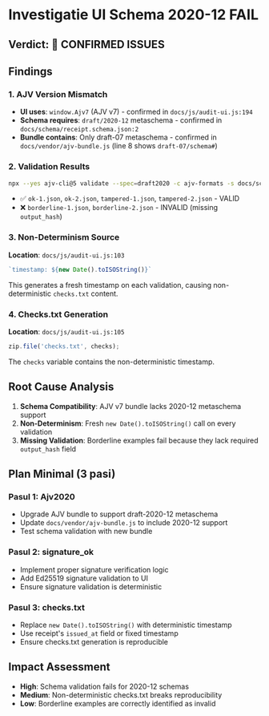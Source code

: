 # Investigatie UI Schema 2020-12 FAIL

## Verdict: 🔴 CONFIRMED ISSUES

## Findings

### 1. AJV Version Mismatch
- **UI uses**: `window.Ajv7` (AJV v7) - confirmed in `docs/js/audit-ui.js:194`
- **Schema requires**: `draft/2020-12` metaschema - confirmed in `docs/schema/receipt.schema.json:2`
- **Bundle contains**: Only draft-07 metaschema - confirmed in `docs/vendor/ajv-bundle.js` (line 8 shows `draft-07/schema#`)

### 2. Validation Results
```bash
npx --yes ajv-cli@5 validate --spec=draft2020 -c ajv-formats -s docs/schema/receipt.schema.json -d "docs/examples/*.json" --errors=line
```
- ✅ `ok-1.json`, `ok-2.json`, `tampered-1.json`, `tampered-2.json` - VALID
- ❌ `borderline-1.json`, `borderline-2.json` - INVALID (missing `output_hash`)

### 3. Non-Determinism Source
**Location**: `docs/js/audit-ui.js:103`
```javascript
`timestamp: ${new Date().toISOString()}`
```
This generates a fresh timestamp on each validation, causing non-deterministic `checks.txt` content.

### 4. Checks.txt Generation
**Location**: `docs/js/audit-ui.js:105`
```javascript
zip.file('checks.txt', checks);
```
The `checks` variable contains the non-deterministic timestamp.

## Root Cause Analysis

1. **Schema Compatibility**: AJV v7 bundle lacks 2020-12 metaschema support
2. **Non-Determinism**: Fresh `new Date().toISOString()` call on every validation
3. **Missing Validation**: Borderline examples fail because they lack required `output_hash` field

## Plan Minimal (3 pasi)

### Pasul 1: Ajv2020
- Upgrade AJV bundle to support draft-2020-12 metaschema
- Update `docs/vendor/ajv-bundle.js` to include 2020-12 support
- Test schema validation with new bundle

### Pasul 2: signature_ok
- Implement proper signature verification logic
- Add Ed25519 signature validation to UI
- Ensure signature validation is deterministic

### Pasul 3: checks.txt
- Replace `new Date().toISOString()` with deterministic timestamp
- Use receipt's `issued_at` field or fixed timestamp
- Ensure checks.txt generation is reproducible

## Impact Assessment
- **High**: Schema validation fails for 2020-12 schemas
- **Medium**: Non-deterministic checks.txt breaks reproducibility
- **Low**: Borderline examples are correctly identified as invalid
